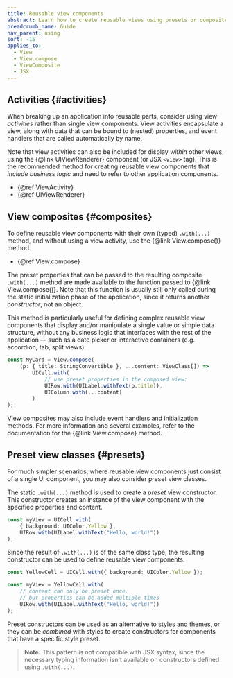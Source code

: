 ```yaml
---
title: Reusable view components
abstract: Learn how to create reusable views using presets or composites
breadcrumb_name: Guide
nav_parent: using
sort: -15
applies_to:
  - View
  - View.compose
  - ViewComposite
  - JSX
---
```


## Activities {#activities}

When breaking up an application into reusable parts, consider using view _activities_ rather than single view components. View activities encapsulate a view, along with data that can be bound to (nested) properties, and event handlers that are called automatically by name.

Note that view activities can also be included for display _within_ other views, using the {@link UIViewRenderer} component (or JSX `<view>` tag). This is the recommended method for creating reusable view components that _include business logic_ and need to refer to other application components.

- {@ref ViewActivity}
- {@ref UIViewRenderer}

## View composites {#composites}

To define reusable view components with their own (typed) `.with(...)` method, and without using a view activity, use the {@link View.compose()} method.

- {@ref View.compose}

The preset properties that can be passed to the resulting composite `.with(...)` method are made available to the function passed to {@link View.compose()}. Note that this function is usually still only called during the static initialization phase of the application, since it returns another _constructor_, not an object.

This method is particularly useful for defining complex reusable view components that display and/or manipulate a single value or simple data structure, without any business logic that interfaces with the rest of the application — such as a date picker or interactive containers (e.g. accordion, tab, split views).

```ts
const MyCard = View.compose(
	(p: { title: StringConvertible }, ...content: ViewClass[]) =>
		UICell.with(
			// use preset properties in the composed view:
			UIRow.with(UILabel.withText(p.title)),
			UIColumn.with(...content)
		)
);
```

View composites may also include event handlers and initialization methods. For more information and several examples, refer to the documentation for the {@link View.compose} method.

## Preset view classes {#presets}

For much simpler scenarios, where reusable view components just consist of a single UI component, you may also consider preset view classes.

The static `.with(...)` method is used to create a _preset_ view constructor. This constructor creates an instance of the view component with the specified properties and content.

```ts
const myView = UICell.with(
	{ background: UIColor.Yellow },
	UIRow.with(UILabel.withText("Hello, world!"))
);
```

Since the result of `.with(...)` is of the same class type, the resulting constructor can be used to define reusable view components.

```ts
const YellowCell = UICell.with({ background: UIColor.Yellow });

const myView = YellowCell.with(
	// content can only be preset once,
	// but properties can be added multiple times
	UIRow.with(UILabel.withText("Hello, world!"))
);
```

Preset constructors can be used as an alternative to styles and themes, or they can be _combined_ with styles to create constructors for components that have a specific style preset.

> **Note:** This pattern is not compatible with JSX syntax, since the necessary typing information isn't available on constructors defined using `.with(...)`.
